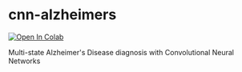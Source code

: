 # cnn-alzheimers
[![Open In Colab](https://colab.research.google.com/assets/colab-badge.svg)](https://colab.research.google.com/github/mcqueg/cnn-alzheimers/)  



Multi-state Alzheimer's Disease diagnosis with Convolutional Neural Networks

